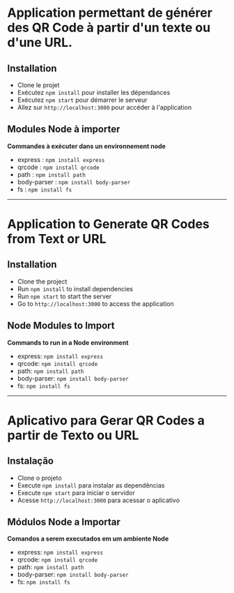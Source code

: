 # Application permettant de générer des QR Code à partir d'un texte ou d'une URL.

## Installation

- Clone le projet
- Exécutez `npm install` pour installer les dépendances
- Exécutez `npm start` pour démarrer le serveur
- Allez sur `http://localhost:3000` pour accéder à l'application

## Modules Node à importer

**Commandes à exécuter dans un environnement node**
- express : `npm install express`
- qrcode : `npm install qrcode`
- path : `npm install path`
- body-parser : `npm install body-parser`
- fs : `npm install fs`

---

# Application to Generate QR Codes from Text or URL

## Installation

- Clone the project
- Run `npm install` to install dependencies
- Run `npm start` to start the server
- Go to `http://localhost:3000` to access the application

## Node Modules to Import

**Commands to run in a Node environment**
- express: `npm install express`
- qrcode: `npm install qrcode`
- path: `npm install path`
- body-parser: `npm install body-parser`
- fs: `npm install fs`

---

# Aplicativo para Gerar QR Codes a partir de Texto ou URL

## Instalação

- Clone o projeto
- Execute `npm install` para instalar as dependências
- Execute `npm start` para iniciar o servidor
- Acesse `http://localhost:3000` para acessar o aplicativo

## Módulos Node a Importar

**Comandos a serem executados em um ambiente Node**
- express: `npm install express`
- qrcode: `npm install qrcode`
- path: `npm install path`
- body-parser: `npm install body-parser`
- fs: `npm install fs`